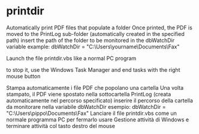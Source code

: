 # printdir
Automatically print PDF files that populate a folder Once printed, the PDF is moved to the PrintLog sub-folder (automatically created in the specified path)
insert the path of the folder to be monitored in the dbWatchDir variable
example: dbWatchDir = "C:\Users\yourname\Documents\Fax\"

Launch the file printdir.vbs like a normal PC program

to stop it, use the Windows Task Manager and end tasks with the right mouse button










Stampa automaticamente i file PDF che popolano una cartella
Una volta stampato, il PDF viene spostato nella sottocartella PrintLog (creata automaticamente nel percorso specificato)
inserire il percorso della cartella da monitorare nella variabile dbWatchDir
esempio: dbWatchDir = "C:\Users\pippo\Documents\Fax\" 
Lanciare il file printdir.vbs come un normale programma PC
per fermarlo usare Gestione attività di Windows e terminare attività col tasto destro del mouse
